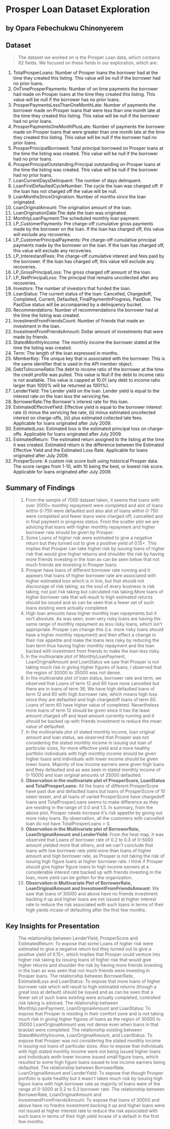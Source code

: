 # Prosper Loan Dataset Exploration
## by Opara Febechukwu Chinonyerem


## Dataset

> The dataset we worked on is the Prosper Loan data, which contains 82 fields. We focused on these fields in our exploration, which are:
1. TotalProsperLoans: Number of Prosper loans the borrower had at the time they created this listing. This value will be null if the borrower had no prior loans.
2. OnTimeProsperPayments: Number of on time payments the borrower had made on Prosper loans at the time they created this listing. This value will be null if the borrower has no prior loans.
3. ProsperPaymentsLessThanOneMonthLate: Number of payments the borrower made on Prosper loans that were less than one month late at the time they created this listing. This value will be null if the borrower had no prior loans.
4. ProsperPaymentsOneMonthPlusLate: Number of payments the borrower made on Prosper loans that were greater than one month late at the time they created this listing. This value will be null if the borrower had no prior loans.
5. ProsperPrincipalBorrowed: Total principal borrowed on Prosper loans at the time the listing was created. This value will be null if the borrower had no prior loans.
6. ProsperPrincipalOutstanding:Principal outstanding on Prosper loans at the time the listing was created. This value will be null if the borrower had no prior loans.
7. LoanCurrentDaysDelinquent: The number of days delinquent.
8. LoanFirstDefaultedCycleNumber: The cycle the loan was charged off. If the loan has not charged off the value will be null.
9. LoanMonthsSinceOrigination: Number of months since the loan originated.
10. LoanOriginalAmount: The origination amount of the loan.
11. LoanOriginationDate:The date the loan was originated.
12. MonthlyLoanPayment:The scheduled monthly loan payment.
13. LP_CustomerPayments: Pre charge-off cumulative gross payments made by the borrower on the loan. If the loan has charged off, this value will exclude any recoveries.
14. LP_CustomerPrincipalPayments: Pre charge-off cumulative principal payments made by the borrower on the loan. If the loan has charged off, this value will exclude any recoveries.
15. LP_InterestandFees: Pre charge-off cumulative interest and fees paid by the borrower. If the loan has charged off, this value will exclude any recoveries.
16. LP_GrossPrincipalLoss: The gross charged off amount of the loan.
17. LP_NetPrincipalLoss: The principal that remains uncollected after any recoveries.
18. Investors: The number of investors that funded the loan.
19. LoanStatus: The current status of the loan: Cancelled,  Chargedoff, Completed, Current, Defaulted, FinalPaymentInProgress, PastDue. The PastDue status will be accompanied by a delinquency bucket.
20. Recommendations: Number of recommendations the borrower had at the time the listing was created.
21. InvestmentFromFriendsCount: Number of friends that made an investment in the loan.
22. InvestmentFromFriendsAmount: Dollar amount of investments that were made by friends.
23. StatedMonthlyIncome: The monthly income the borrower stated at the time the listing was created.
24. Term: The length of the loan expressed in months.
25. MemberKey: The unique key that is associated with the borrower. This is the same identifier that is used in the API member object.
26. DebtToIncomeRatio:The debt to income ratio of the borrower at the time the credit profile was pulled. This value is Null if the debt to income ratio is not available. This value is capped at 10.01 (any debt to income ratio larger than 1000% will be returned as 1001%).
27. LenderYield: The Lender yield on the loan. Lender yield is equal to the interest rate on the loan less the servicing fee.
28. BorrowerRate:The Borrower's interest rate for this loan.
29. EstimatedEffectiveYield: Effective yield is equal to the borrower interest rate (i) minus the servicing fee rate, (ii) minus estimated uncollected interest on charge-offs, (iii) plus estimated collected late fees.  Applicable for loans originated after July 2009.
30. EstimatedLoss: Estimated loss is the estimated principal loss on charge-offs. Applicable for loans originated after July 2009.
31. EstimatedReturn: The estimated return assigned to the listing at the time it was created. Estimated return is the difference between the Estimated Effective Yield and the Estimated Loss Rate. Applicable for loans originated after July 2009.
32. ProsperScore: A custom risk score built using historical Prosper data. The score ranges from 1-10, with 10 being the best, or lowest risk score.  Applicable for loans originated after July 2009. 


## Summary of Findings
>1. From the sample of 7000 dataset taken, it seems that loans with over 2000+ monthly repayment were completed and alot of loans within 0-750 were defaulted and also alot of loans within 0-750 were completed and fewer loans were charged off, cancelled and in final payment in progress status. From the scatter plot we are advicing that loans with higher monthly repayment and higher borrower rate should be given by Prosper. 
> 2. Some Loans of higher risk were estimated to give a negative return but they turned out to give a positive yield of 0.15+. This implies that Prosper can take higher risk by issuing loans of higher risk that would give higher returns and shoulder the risk by having more friends investing in the loan as can be seen below that not much friends are investing in Prosper loans
>3. Prosper have loans of different borrower rate running and it appears that loans of higher borrower rate are associated with higher estimated loss which is in line, but that should not discourage of risk taking, as the soul of every business is risk taking, not just risk taking but calculated risk taking.More loans of higher borrower rate that will result to high estimated returns should be issued and as can be seen that a fewer set of such loans existing were actually completed.
>4. High loan amounts have higher monthly loan repayments but it isn't absolute. As was seen, even very risky loans are having the same range of monthly repayment as less risky loans, which isn't appropriate. Prosper can change this (i.e. more risky loans should have a higher monthly repayment) and then effect a change in their risk appetite and make the loans less risky by reducing the loan term thus having higher monthly repayment and the loan backed with investment from friends to make the loan less risky.
>5. In the multivariate plot of MonthlyLoanPayment, LoanOriginalAmount and LoanStatus we saw that Prosper is not taking much risk in giving higher figures of loans, I observed that the region of 30000 to 35000 was not dense.
>6. In the multivariate plot of loan status, borrower rate and term, we observed that Loans of term 12 and 60 have none cancelled but there are in loans of term 36, We have high defaulted loans of term 12 and 60 with high borrower rate, which means high loss since they are defaulted and high chargedoff loans of term 60. Loans of term 60 have higher value of completed. Nevertheless more loans of term 12 should be given since it has the least amount charged off and least amount currently running and it should be backed up with friends investment to reduce the mean value of defaulted.
>7. In the multivariate plot of stated monthly income, loan original amount and loan status, we observed that Prosper was not considering the stated monthly income in issuing out loan of particular sizes, for more effective yield and a more healthy portfolio individuals with high monthly income should be given higher loans and individuals with lower income should be given lower loans. Majority of low income earners were given high loans and they defaulted and as was seen in stated monthly income of 0-10000 and loan original amounts of 25000 defaulted.
>8. **Observation in the multivariate plot of ProsperScore, LoanStatus and TotalProsperLoans:** All the loans of different ProsperScore have past due and defaulted loans but loans of ProsperScore of 10 seem lesser, and all loans of varied ProsperScore have  chargedoff loans and TotalProsperLoans seems to make difference as they are residing in the range of 0.0 and 1.5. In summary, from the above plot, Prosper needs increase it's risk appetite by giving out more risky loans. By observation, all the customers with cancelled loan do not have TotalProsperLoans > 0.
>9. **Observation in the Multivariate plot of BorrowerRate, LoanOriginalAmount and LenderYield:** From the heat map, it was observed that Loans of borrower rate of 0.2 to 0.3 of 0-5000 amount yielded more that others, and we can't conclude that loans with low borrower rate yield more than loans of higher amount and high borrower rate, as Prosper is not taking the risk of issuing high figure loans at higher borrower rate. I think if Prosper should give higher figure loans to high income earners at a considerable interest rate backed up with friends investing in the loan, more yield can be gotten for the organization.
> 10. **Observation in Multivariate Plot of BorrowerRate, LoanOriginalAmount and InvestmentFromFriendsAmount:** We saw that loans of 30000 and above have no friends investment backing it up and higher loans are not issued at higher interest rate to reduce the risk associated with such loans in terms of their high yields incase of defaulting after the first few months.


## Key Insights for Presentation

> The relationship between LenderYield, ProsperScore and EstimatedReturn: To expose that some Loans of higher risk were estimated to give a negative return but they turned out to give a positive yield of 0.15+, which implies that Prosper could venture into higher risk taking by issuing loans of higher risk that would give higher returns and shoulder the risk by having more friends investing in the loan as was seen  that not much friends were investing in Prosper loans.
> The relationship between BorrowerRate, EstimatedLoss and LoanStatus: To expose that more loans of higher borrower rate which will result to high estimated returns (though a great loss at default) should be issued and as can be seen that a fewer set of such loans existing were actually completed, controlled risk taking is adviced.
> The relationship between MonthlyLoanPayment, LoanOriginalAmount and LoanStatus: To expose that Prosper is residing in their comfort zone and is not taking much risk in giving higher figures of loans as the region of 30000 to 35000 LoanOriginalAmount was not dense even when loans in that bracket were completed.
> The relationship existing between StatedMonthlyIncome, LoanOriginalAmount, and LoanStatus: To expose that Prosper was not considering the stated monthly income in issuing out loans of particular sizes. Also to expose that individuals with high stated monthly income were not being issued higher loans and individuals woth lower income issued small figure loans, which resulted to some high figure loans issued to low income earners being defaulted.
> The relationship between BorrowerRate, LoanOriginalAmount and LenderYield: To expose that though Prosper portfolio is quite healthy but it wasn't taken much risk by issuing high figure loans with high borrower rate as majority of loans were of the range of 0-5000 at 0.2 to 0.3 borrower rate.
> The relationship between BorrowerRate, LoanOriginalAmount and InvestmentFromFriendsAmount: To expose that loans of 30000 and above have no friedns investment backing it up and higher loans were not issued at higher interest rate to reduce the risk associated with such loans in terms of their high yield incase of a default in the first few months.